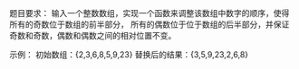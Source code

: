 题目要求：
输入一个整数数组，实现一个函数来调整该数组中数字的顺序，使得所有的奇数位于数组的前半部分，
所有的偶数位于位于数组的后半部分，并保证奇数和奇数，偶数和偶数之间的相对位置不变。

示例：
初始数组：{2,3,6,8,5,9,23}
替换后的结果：{3,5,9,23,2,6,8}